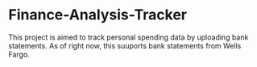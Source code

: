 # Finance-Analysis-Tracker
This project is aimed to track personal spending data by uploading bank statements. As of right now, this suuports bank statements from Wells Fargo. 
